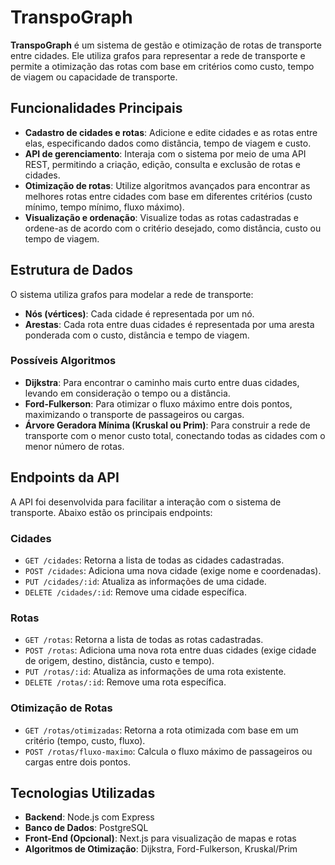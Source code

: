 # TranspoGraph

**TranspoGraph** é um sistema de gestão e otimização de rotas de transporte entre cidades. Ele utiliza grafos para representar a rede de transporte e permite a otimização das rotas com base em critérios como custo, tempo de viagem ou capacidade de transporte.

## Funcionalidades Principais
- **Cadastro de cidades e rotas**: Adicione e edite cidades e as rotas entre elas, especificando dados como distância, tempo de viagem e custo.
- **API de gerenciamento**: Interaja com o sistema por meio de uma API REST, permitindo a criação, edição, consulta e exclusão de rotas e cidades.
- **Otimização de rotas**: Utilize algoritmos avançados para encontrar as melhores rotas entre cidades com base em diferentes critérios (custo mínimo, tempo mínimo, fluxo máximo).
- **Visualização e ordenação**: Visualize todas as rotas cadastradas e ordene-as de acordo com o critério desejado, como distância, custo ou tempo de viagem.

## Estrutura de Dados
O sistema utiliza grafos para modelar a rede de transporte:
- **Nós (vértices)**: Cada cidade é representada por um nó.
- **Arestas**: Cada rota entre duas cidades é representada por uma aresta ponderada com o custo, distância e tempo de viagem.

### Possíveis Algoritmos
- **Dijkstra**: Para encontrar o caminho mais curto entre duas cidades, levando em consideração o tempo ou a distância.
- **Ford-Fulkerson**: Para otimizar o fluxo máximo entre dois pontos, maximizando o transporte de passageiros ou cargas.
- **Árvore Geradora Mínima (Kruskal ou Prim)**: Para construir a rede de transporte com o menor custo total, conectando todas as cidades com o menor número de rotas.

## Endpoints da API
A API foi desenvolvida para facilitar a interação com o sistema de transporte. Abaixo estão os principais endpoints:

### **Cidades**
- `GET /cidades`: Retorna a lista de todas as cidades cadastradas.
- `POST /cidades`: Adiciona uma nova cidade (exige nome e coordenadas).
- `PUT /cidades/:id`: Atualiza as informações de uma cidade.
- `DELETE /cidades/:id`: Remove uma cidade específica.

### **Rotas**
- `GET /rotas`: Retorna a lista de todas as rotas cadastradas.
- `POST /rotas`: Adiciona uma nova rota entre duas cidades (exige cidade de origem, destino, distância, custo e tempo).
- `PUT /rotas/:id`: Atualiza as informações de uma rota existente.
- `DELETE /rotas/:id`: Remove uma rota específica.

### **Otimização de Rotas**
- `GET /rotas/otimizadas`: Retorna a rota otimizada com base em um critério (tempo, custo, fluxo).
- `POST /rotas/fluxo-maximo`: Calcula o fluxo máximo de passageiros ou cargas entre dois pontos.

## Tecnologias Utilizadas
- **Backend**: Node.js com Express 
- **Banco de Dados**: PostgreSQL 
- **Front-End (Opcional)**: Next.js para visualização de mapas e rotas
- **Algoritmos de Otimização**: Dijkstra, Ford-Fulkerson, Kruskal/Prim    
